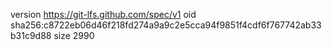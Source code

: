 version https://git-lfs.github.com/spec/v1
oid sha256:c8722eb06d46f218fd274a9a9c2e5cca94f9851f4cdf6f767742ab33b31c9d88
size 2990
